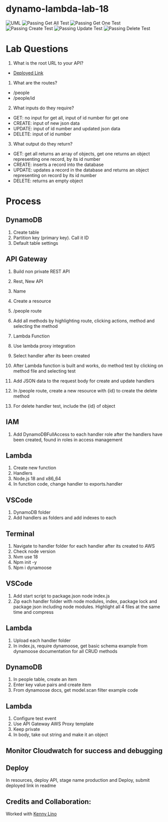 # dynamo-lambda-lab-18

![UML](./assets/uml.png)
![Passing Get All Test](./assets/get-test.png)
![Passing Get One Test](./assets/get-1-test.png)
![Passing Create Test](./assets/create-test.png)
![Passing Update Test](./assets/update-test.png)
![Passing Delete Test](./assets/delete-test.png)

# Lab Questions

1. What is the root URL to your API?
- [Deployed Link](https://ex2ad47p42.execute-api.us-west-2.amazonaws.com/Production)

1. What are the routes?
- /people
- /people/id

2. What inputs do they require?
- GET: no input for get all, input of id number for get one
- CREATE: input of new json data
- UPDATE: input of id number and updated json data
- DELETE: input of id number

3. What output do they return?
- GET: get all returns an array of objects, get one returns an object representing one record, by its id number
- CREATE: inserts a record into the database
- UPDATE: updates a record in the database and returns an object representing on record by its id number
- DELETE: returns an empty object

# Process

## DynamoDB
1. Create table
2. Partition key (primary key). Call it ID
3. Default table settings

## API Gateway

1. Build non private REST API 
2. Rest, New API
3. Name

4. Create a resource
5. /people route
6. Add all methods by highlighting route, clicking actions, method and selecting the method
7. Lambda Function
8. Use lambda proxy integration
9. Select handler after its been created

10. After Lambda function is built and works, do method test by clicking on method file and selecting test
11. Add JSON data to the request body for create and update handlers
12. In /people route, create a new resource with {id} to create the delete method
13. For delete handler test, include the {id} of object

## IAM

1. Add DynamoDBFullAccess to each handler role after the handlers have been created, found in roles in access management

## Lambda

1. Create new function
2. Handlers
3. Node.js 18 and x86_64
4. In function code, change handler to exports.handler

## VSCode
1.  DynamoDB folder
2. Add handlers as folders and add indexes to each

## Terminal
1. Navigate to handler folder for each handler after its created to AWS
2. Check node version
3. Nvm use 18
4. Npm init -y
5. Npm i dynamoose


## VSCode
1. Add start script to package.json node index.js
2. Zip each handler folder with node modules, index, package lock and package json including node modules. Highlight all 4 files at the same time and compress 

## Lambda
1. Upload each handler folder
2. In index.js, require dynamoose, get basic schema example from dynamoose documentation for all CRUD methods

## DynamoDB
1. In people table, create an item
2. Enter key value pairs and create item
3. From dynamoose docs, get model.scan filter example code

## Lambda
1. Configure test event
2. Use API Gateway AWS Proxy template
3. Keep private
4. In body, take out string and make it an object

## Monitor Cloudwatch for success and debugging

## Deploy

In resources, deploy API, stage name production and Deploy, submit deployed link in readme

## Credits and Collaboration:
Worked with [Kenny Lino]()
